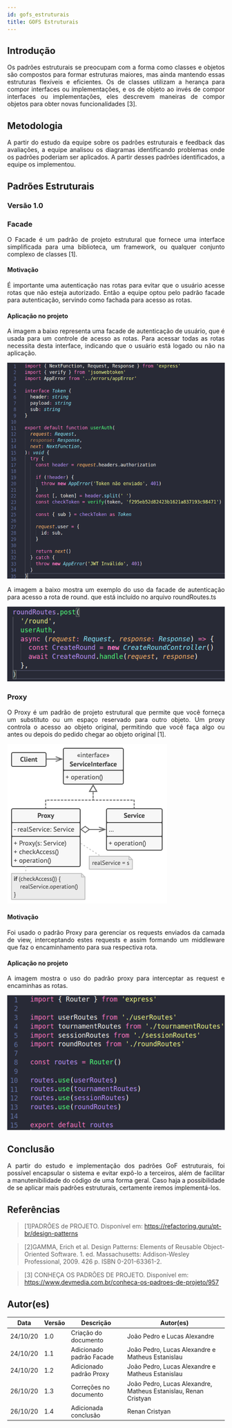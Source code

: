 ```yaml
---
id: gofs_estruturais
title: GOFS Estruturais
---
```


## Introdução

<p align = "justify">
Os padrões estruturais se preocupam com a forma como classes e objetos são compostos para formar estruturas maiores, mas ainda mantendo essas estruturas flexíveis e eficientes. Os de classes utilizam a herança para compor interfaces ou implementações, e os de objeto ao invés de compor interfaces ou implementações, eles descrevem maneiras de compor objetos para obter novas funcionalidades [3].
</p>


## Metodologia

<p align = "justify">
 A partir do estudo da equipe sobre os padrões estruturais e feedback das avaliações, a equipe analisou os diagramas identificando problemas onde os padrões poderiam ser aplicados. A partir desses padrões identificados, a equipe os implementou.
</p>

## Padrões Estruturais

### Versão 1.0

### Facade

<p align = "justify">
O Facade é um padrão de projeto estrutural que fornece uma interface simplificada para uma biblioteca, um framework, ou qualquer conjunto complexo de classes [1].
</p>

#### Motivação

<p align = "justify">
É importante uma autenticação nas rotas para evitar que o usuário acesse rotas que não esteja autorizado. Então a equipe optou pelo padrão facade para autenticação, servindo como fachada para acesso as rotas.
</p>

#### Aplicação no projeto

<p align = "justify">
A imagem a baixo representa uma facade de autenticação de usuário, que é usada para um controle de acesso as rotas. Para acessar todas as rotas necessita desta interface, indicando que o usuário está logado ou não na aplicação.
</p>

![ Método Facade ](../assets/Gof/userauth.png)

<p align = "justify">
A imagem a baixo mostra um exemplo do uso da facade de autenticação para acesso a rota de round. que está incluído no arquivo roundRoutes.ts
</p>

![ Método Facade ](../assets/Gof/userauthroutes.png)

### Proxy 

<p align = "justify">
O Proxy é um padrão de projeto estrutural que permite que você forneça um substituto ou um espaço reservado para outro objeto. Um proxy controla o acesso ao objeto original, permitindo que você faça algo ou antes ou depois do pedido chegar ao objeto original [1]. 
</p>

![ Exemplo Proxy ](../assets/Gof/structure.png)


#### Motivação

<p align = "justify">
Foi usado o padrão Proxy para gerenciar os requests enviados da camada de view, interceptando estes requests e assim formando um middleware que faz o encaminhamento para sua respectiva rota.
</p>

#### Aplicação no projeto

<p align = "justify">
A imagem mostra o uso do padrão proxy para interceptar as request e encaminhas as rotas.
</p>

![ aplicação Proxy ](../assets/Gof/proxy.png)

## Conclusão

<p align = "justify">
A partir do estudo e implementação dos padrões GoF estruturais, foi possível encapsular o sistema e evitar expô-lo a terceiros, além de facilitar a manutenibilidade do código de uma forma geral. Caso haja a possibilidade de se aplicar mais padrões estruturais, certamente iremos implementá-los.
</p>


## Referências

> [1]PADRÕES de PROJETO. Disponível em: https://refactoring.guru/pt-br/design-patterns 

> [2]GAMMA, Erich et al. Design Patterns: Elements of Reusable Object-Oriented Software. 1. ed. Massachusetts: Addison-Wesley Professional, 2009. 426 p. ISBN 0-201-63361-2.

> [3] CONHEÇA OS PADRÕES DE PROJETO. Disponível em: https://www.devmedia.com.br/conheca-os-padroes-de-projeto/957

## Autor(es)

| Data | Versão | Descrição | Autor(es) |
| -- | -- | -- | -- |
| 24/10/20 | 1.0 | Criação do documento | João Pedro e Lucas Alexandre |
|24/10/20| 1.1 | Adicionado padrão Facade | João Pedro, Lucas Alexandre e Matheus Estanislau|
|24/10/20| 1.2 | Adicionado padrão Proxy | João Pedro, Lucas Alexandre e Matheus Estanislau|
| 26/10/20 | 1.3 | Correções no documento | João Pedro, Lucas Alexandre, Matheus Estanislau, Renan Cristyan |
|26/10/20| 1.4 | Adicionada conclusão | Renan Cristyan |

